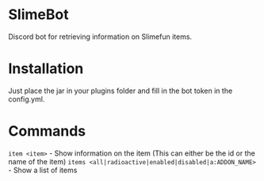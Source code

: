 # SlimeBot
Discord bot for retrieving information on Slimefun items.

# Installation
Just place the jar in your plugins folder and fill in the bot token in the config.yml.

# Commands
`item <item>` - Show information on the item (This can either be the id or the name of the item)
`items <all|radioactive|enabled|disabled|a:ADDON_NAME>` - Show a list of items
